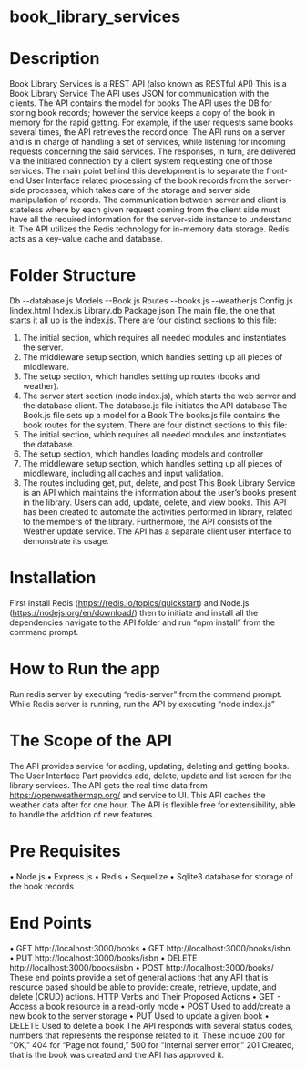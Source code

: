 # book_library_services

# Description
Book Library Services is a REST API (also known as RESTful API)
This is a Book Library Service
The API uses JSON for communication with the clients.
The API contains the model for books
The API uses the DB for storing book records; however the service keeps a copy of the book in memory for the rapid getting. For example, if the user requests same books several times, the API retrieves the record once.
The API runs on a server and is in charge of handling a set of services, while listening for incoming requests concerning the said services. The responses, in turn, are delivered via the initiated connection by a client system requesting one of those services.
The main point behind this development is to separate the front-end User Interface related processing of the book records from the server-side processes, which takes care of the storage and server side manipulation of records.
The communication between server and client is stateless where by each given request coming from the client side must have all the required information for the server-side instance to understand it.
The API utilizes the Redis technology for in-memory data storage. Redis acts as a key-value cache and database. 
# Folder Structure
Db
--database.js
Models
--Book.js
Routes
--books.js
--weather.js
Config.js
Iindex.html
Index.js
Library.db
Package.json
The main file, the one that starts it all up is the index.js. There are four distinct sections to this file: 
1. The initial section, which requires all needed modules and instantiates the server. 
2. The middleware setup section, which handles setting up all pieces of middleware. 
3. The setup section, which handles setting up routes (books and weather). 
4. The server start section (node index.js), which starts the web server and the database client.
The database.js file initiates the API database
The Book.js file sets up a model for a Book
The books.js file contains the book routes for the system. There are four distinct sections to this file: 
1.	The initial section, which requires all needed modules and instantiates the database. 
2.	The setup section, which handles loading models and controller
3.	The middleware setup section, which handles setting up all pieces of middleware, including all caches and input validation.
4.	The routes including get, put, delete, and post
This Book Library Service is an API which maintains the information about the user’s books present in the library. Users can add, update, delete, and view books. This API has been created to automate the activities performed in library, related to the members of the library. Furthermore, the API consists of the Weather update service.
The API has a separate client user interface to demonstrate its usage. 
# Installation
First install Redis (https://redis.io/topics/quickstart) and Node.js (https://nodejs.org/en/download/) then to initiate and install all the dependencies navigate to the API folder and run “npm install” from the command prompt. 
# How to Run the app
Run redis server by executing “redis-server” from the command prompt.
While Redis server is running, run the API by executing “node index.js”
# The Scope of the API
The API provides service for adding, updating, deleting and getting books.
The User Interface Part provides add, delete, update and list screen for the library services.
The API gets the real time data from https://openweathermap.org/ and service to UI.
This API caches the weather data after for one hour.
The API is flexible free for extensibility, able to handle the addition of new features. 
# Pre Requisites
• Node.js
• Express.js
• Redis
• Sequelize
• Sqlite3 database for storage of the book records
# End Points
• GET http://localhost:3000/books
• GET http://localhost:3000/books/isbn
• PUT http://localhost:3000/books/isbn
• DELETE http://localhost:3000/books/isbn
• POST http://localhost:3000/books/
These end points provide a set of general actions that any API that is resource based should be able to provide: create, retrieve, update, and delete (CRUD) actions.
HTTP Verbs and Their Proposed Actions 
• GET - Access a book resource in a read-only mode 
• POST Used to add/create a new book to the server storage
• PUT Used to update a given book 
• DELETE Used to delete a book
The API responds with several status codes, numbers that represents the response related to it. These include 200 for “OK,” 404 for “Page not found,” 500 for “Internal server error,” 201 Created, that is the book was created and the API has approved it. 




